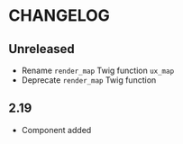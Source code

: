 # CHANGELOG

## Unreleased

-   Rename `render_map` Twig function `ux_map`
-   Deprecate `render_map` Twig function

## 2.19

-   Component added
